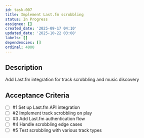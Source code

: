 ```yaml
---
id: task-007
title: Implement Last.fm scrobbling
status: In Progress
assignee: []
created_date: '2025-09-17 04:10'
updated_date: '2025-10-22 03:08'
labels: []
dependencies: []
ordinal: 4000
---
```


## Description

Add Last.fm integration for track scrobbling and music discovery

## Acceptance Criteria
<!-- AC:BEGIN -->
- [ ] #1 Set up Last.fm API integration
- [ ] #2 Implement track scrobbling on play
- [ ] #3 Add Last.fm authentication flow
- [ ] #4 Handle scrobbling edge cases
- [ ] #5 Test scrobbling with various track types
<!-- AC:END -->

